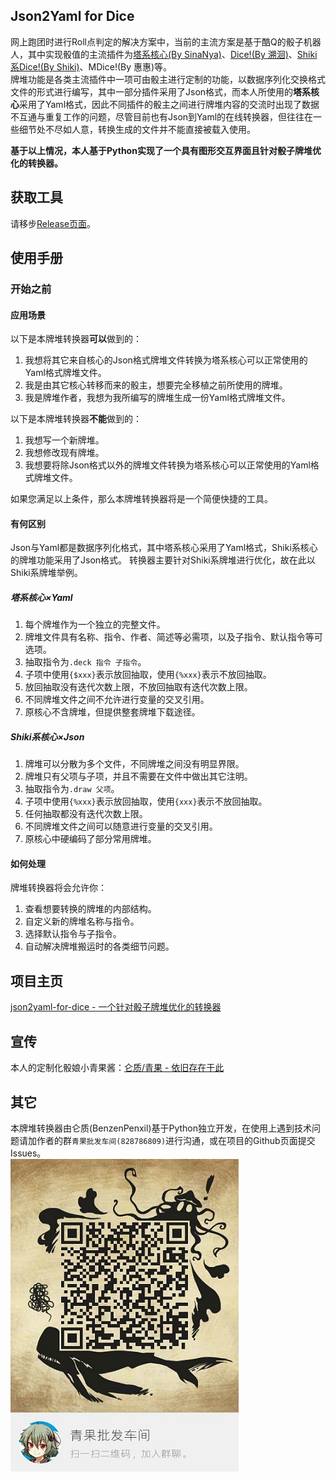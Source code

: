 ## Json2Yaml for Dice
网上跑团时进行Roll点判定的解决方案中，当前的主流方案是基于酷Q的骰子机器人，其中实现骰值的主流插件为[塔系核心(By SinaNya)](https://sinanya.com/#/)、[Dice!(By 溯洄)](https://kokona.tech/)、[Shiki系Dice!(By Shiki)](https://github.com/w4123/Dice/tree/Shiki)、MDice!(By 惠惠)等。    
牌堆功能是各类主流插件中一项可由骰主进行定制的功能，以数据序列化交换格式文件的形式进行编写，其中一部分插件采用了Json格式，而本人所使用的**塔系核心**采用了Yaml格式，因此不同插件的骰主之间进行牌堆内容的交流时出现了数据不互通与重复工作的问题，尽管目前也有Json到Yaml的在线转换器，但往往在一些细节处不尽如人意，转换生成的文件并不能直接被载入使用。    
    
**基于以上情况，本人基于Python实现了一个具有图形交互界面且针对骰子牌堆优化的转换器。**    
    
## 获取工具
请移步[Release页面](https://github.com/lunzhiPenxil/json2yaml-for-dice/releases)。

## 使用手册
### 开始之前
#### 应用场景
以下是本牌堆转换器**可以**做到的：
1. 我想将其它来自核心的Json格式牌堆文件转换为塔系核心可以正常使用的Yaml格式牌堆文件。
2. 我是由其它核心转移而来的骰主，想要完全移植之前所使用的牌堆。
3. 我是牌堆作者，我想为我所编写的牌堆生成一份Yaml格式牌堆文件。

以下是本牌堆转换器**不能**做到的：
1. 我想写一个新牌堆。
2. 我想修改现有牌堆。
3. 我想要将除Json格式以外的牌堆文件转换为塔系核心可以正常使用的Yaml格式牌堆文件。

如果您满足以上条件，那么本牌堆转换器将是一个简便快捷的工具。

#### 有何区别
Json与Yaml都是数据序列化格式，其中塔系核心采用了Yaml格式，Shiki系核心的牌堆功能采用了Json格式。
转换器主要针对Shiki系牌堆进行优化，故在此以Shiki系牌堆举例。

##### 塔系核心×Yaml
1. 每个牌堆作为一个独立的完整文件。
2. 牌堆文件具有名称、指令、作者、简述等必需项，以及子指令、默认指令等可选项。
3. 抽取指令为`.deck 指令 子指令`。
4. 子项中使用`{$xxx}`表示放回抽取，使用`{%xxx}`表示不放回抽取。
5. 放回抽取没有迭代次数上限，不放回抽取有迭代次数上限。
6. 不同牌堆文件之间不允许进行变量的交叉引用。
7. 原核心不含牌堆，但提供整套牌堆下载途径。

##### Shiki系核心×Json
1. 牌堆可以分散为多个文件，不同牌堆之间没有明显界限。
2. 牌堆只有父项与子项，并且不需要在文件中做出其它注明。
3. 抽取指令为`.draw 父项`。
4. 子项中使用`{%xxx}`表示放回抽取，使用`{xxx}`表示不放回抽取。
5. 任何抽取都没有迭代次数上限。
6. 不同牌堆文件之间可以随意进行变量的交叉引用。
7. 原核心中硬编码了部分常用牌堆。

#### 如何处理
牌堆转换器将会允许你：
1. 查看想要转换的牌堆的内部结构。
2. 自定义新的牌堆名称与指令。
3. 选择默认指令与子指令。
4. 自动解决牌堆搬运时的各类细节问题。




## 项目主页
[json2yaml-for-dice - 一个针对骰子牌堆优化的转换器](http://benzenpenxil.xyz/json2yaml-for-dice/)

## 宣传
本人的定制化骰娘小青果酱：[仑质/青果 - 依旧存在于此](http://benzenpenxil.xyz/oliva-still-here/)

## 其它
本牌堆转换器由仑质(BenzenPenxil)基于Python独立开发，在使用上遇到技术问题请加作者的群`青果批发车间(828786809)`进行沟通，或在项目的Github页面提交Issues。   
![群二维码](_static/j2y_group.jpg)